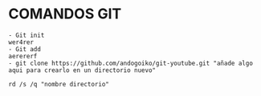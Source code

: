 # COMANDOS GIT

    - Git init
    wer4rer
    - Git add
    aerererf
    - git clone https://github.com/andogoiko/git-youtube.git "añade algo aqui para crearlo en un directorio nuevo"

    rd /s /q "nombre directorio"